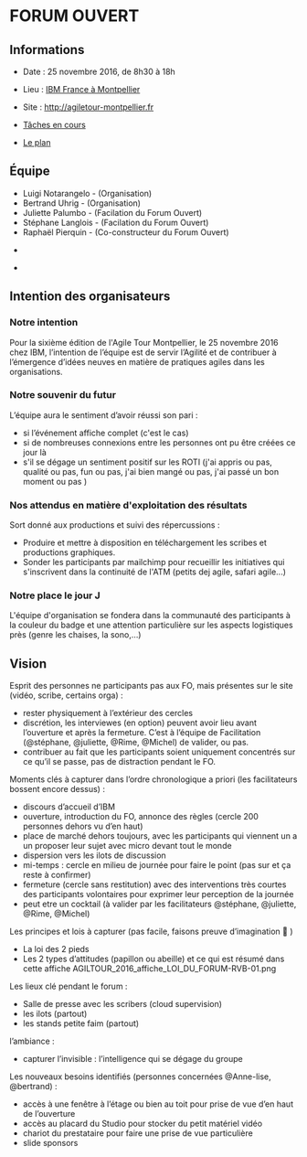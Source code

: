 # FORUM OUVERT

## Informations

* Date : 25 novembre 2016, de 8h30 à 18h 
* Lieu : [IBM France à Montpellier](https://www.openstreetmap.org/search?query=ibm%20montpellier#map=16/43.6172/3.9075)
* Site : http://agiletour-montpellier.fr

* [Tâches en cours](https://github.com/atmtp16/contributions/projects/1)
* [Le plan](https://wireframe.cc/UULUVC)

## Équipe

* Luigi Notarangelo - (Organisation)
* Bertrand Uhrig - (Organisation)
* Juliette Palumbo - (Facilation du Forum Ouvert)
* Stéphane Langlois - (Facilation du Forum Ouvert)
* Raphaël Pierquin - (Co-constructeur du Forum Ouvert)
* ~~~Michel Thing Leoh - (Co-constructeur du Forum Ouvert)~~~ - s'est retiré
* ~~~Rime Louhaichi - (Co-constructeur du Forum Ouvert)~~~ - s'est retirée

## Intention des organisateurs

### Notre intention
Pour la sixième édition de l'Agile Tour Montpellier, le 25 novembre 2016 chez IBM, l’intention de l’équipe est de servir l’Agilité et de contribuer à l’émergence d’idées neuves en matière de pratiques agiles dans les organisations.


### Notre souvenir du futur
L’équipe aura le sentiment d’avoir réussi son pari :

* si l’événement affiche complet (c'est le cas) 
* si de nombreuses connexions entre les personnes ont pu être créées ce jour là
* s'il se dégage un sentiment positif sur les ROTI (j'ai appris ou pas, qualité ou pas, fun ou pas, j'ai bien mangé ou pas, j'ai passé un bon moment ou pas )

### Nos attendus en matière d'exploitation des résultats 
Sort donné aux productions et suivi des répercussions :

* Produire et mettre à disposition en téléchargement les scribes et productions graphiques.
* Sonder les participants par mailchimp pour recueillir les initiatives qui s'inscrivent dans la continuité de l'ATM (petits dej agile, safari agile...)

### Notre place le jour J
L'équipe d'organisation se fondera dans la communauté des participants à la couleur du badge et une attention particulière sur les aspects logistiques près (genre les chaises, la sono,…)

## Vision
Esprit des personnes ne participants pas aux FO, mais présentes sur le site (vidéo, scribe, certains orga) :
* rester physiquement à l’extérieur des cercles
* discrétion, les interviewes (en option) peuvent avoir lieu avant l’ouverture et après la fermeture. C’est à l’équipe de Facilitation (@stéphane, @juliette, @Rime, @Michel) de valider, ou pas.
* contribuer au fait que les participants soient uniquement concentrés sur ce qu’il se passe, pas de distraction pendant le FO. 

Moments clés à capturer dans l’ordre chronologique a priori (les facilitateurs bossent encore dessus) :
* discours d’accueil d’IBM
* ouverture, introduction du FO, annonce des règles (cercle 200 personnes dehors vu d’en haut)
* place de marché dehors toujours, avec les participants qui viennent un a un proposer leur sujet avec micro devant tout le monde
* dispersion vers les ilots de discussion
* mi-temps : cercle en milieu de journée pour faire le point (pas sur et ça reste à confirmer)
* fermeture (cercle sans restitution) avec des interventions très courtes des participants volontaires pour exprimer leur perception de la journée
* peut etre un cocktail (à valider par les facilitateurs @stéphane, @juliette, @Rime, @Michel) 

Les principes et lois à capturer (pas facile, faisons preuve d’imagination 🙂 )
* La loi des 2 pieds
* Les 2 types d’attitudes (papillon ou abeille) et ce qui est résumé dans cette affiche
AGILTOUR_2016_affiche_LOI_DU_FORUM-RVB-01.png

Les lieux clé pendant le forum :
* Salle de presse avec les scribers (cloud supervision)
* les ilots (partout)
* les stands petite faim (partout)

l’ambiance :
* capturer l’invisible : l’intelligence qui se dégage du groupe

Les nouveaux besoins identifiés (personnes concernées @Anne-lise, @bertrand) :
* accès à une fenêtre à l’étage ou bien au toit pour prise de vue d’en haut de l’ouverture
* accès au placard du Studio pour stocker du petit matériel vidéo
* chariot du prestataire pour faire une prise de vue particulière
* slide sponsors
